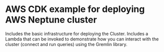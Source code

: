 # AWS CDK example for deploying AWS Neptune cluster

Includes the basic infrastructure for deploying the Cluster.
Includes a Lambda that can be invoked to demonstrate how you can interact with the cluster (connect and run queries) using the Gremlin library.
